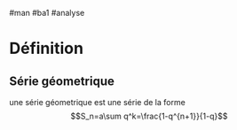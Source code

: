 #man #ba1 #analyse 
# Définition
## Série géometrique
une série géometrique est une série de la forme
$$S_n=a\sum q^k=\frac{1-q^{n+1}}{1-q}$$